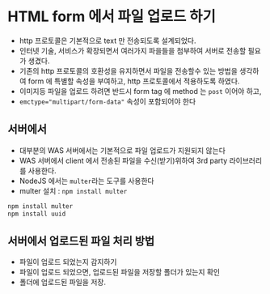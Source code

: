 # HTML form 에서 파일 업로드 하기

- http 프로토콜은 기본적으로 text 만 전송되도록 설계되었다.
- 인터넷 기술, 서비스가 확장되면서 여러가지 파을들을 첨부하여 서버로 전송할 필요가 생겼다.
- 기존의 http 프로토콜의 호환성을 유지하면서 파일을 전송할수 있는 방법을 생각하여 form 에 특별할 속성을 부여하고, http 프로토콜에서 적용하도록 하였다.
- 이미지등 파일을 업로드 하려면 반드시 form tag 에 method 는 `post` 이어야 하고,
- `emctype="multipart/form-data"` 속성이 포함되어야 한다

## 서버에서

- 대부분의 WAS 서버에서는 기본적으로 파일 업로드가 지원되지 않는다
- WAS 서버에서 client 에서 전송된 파일을 수신(받기)위하여 3rd party 라이브러리를 사용한다.
- NodeJS 에서는 `multer`라는 도구를 사용한다
- multer 설치 : `npm install multer`

```bash
npm install multer
npm install uuid
```

## 서버에서 업로드된 파일 처리 방법

- 파일이 업로드 되었는지 감지하기
- 파일이 업로드 되었으면, 업로드된 파일을 저장할 폴더가 있는지 확인
- 폴더에 업로드된 파일을 저장.

